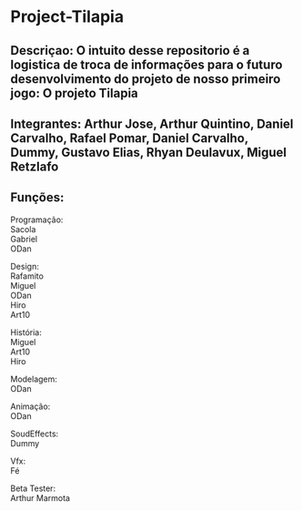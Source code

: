 # Project-Tilapia

## Descriçao: O intuito desse repositorio é a logistica de troca de informações para o futuro desenvolvimento do projeto de nosso primeiro jogo: O projeto Tilapia

## Integrantes: Arthur Jose, Arthur Quintino, Daniel Carvalho, Rafael Pomar, Daniel Carvalho, Dummy, Gustavo Elias, Rhyan Deulavux, Miguel Retzlafo

## Funções: 
<p>Programação:<br>
Sacola<br>
Gabriel<br>
ODan<br>

Design:<br>
Rafamito<br>
Miguel<br>
ODan<br>
Hiro<br>
Art10<br>

História:<br>
Miguel<br>
Art10<br>
Hiro<br>

Modelagem:<br>
ODan<br>

Animação:<br>
ODan<br>

SoudEffects:<br>
Dummy<br>

Vfx: <br>
Fé<br>

Beta Tester:<br>
Arthur Marmota<br>
</p><br>

